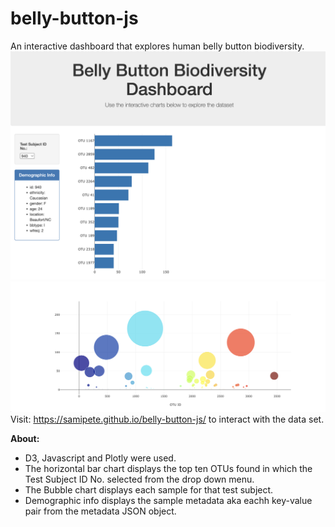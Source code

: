 # belly-button-js
An interactive dashboard that explores human belly button biodiversity.
![bar and demo](Images/barAndDemoTable.png)
![bubble chart](Images/bubbleChart.png)
Visit: https://samipete.github.io/belly-button-js/ to interact with the data set.

**About:**
- D3, Javascript and Plotly were used.
- The horizontal bar chart displays the top ten OTUs found in which the Test Subject ID No. selected from the drop down menu.
- The Bubble chart displays each sample for that test subject.
- Demographic info displays the sample metadata aka eachh key-value pair from the metadata JSON object. 